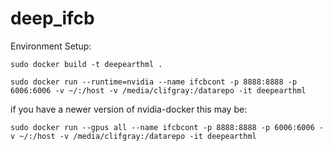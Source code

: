 # deep_ifcb

Environment Setup:

`sudo docker build -t deepearthml .`

`sudo docker run --runtime=nvidia --name ifcbcont -p 8888:8888 -p 6006:6006 -v ~/:/host -v /media/clifgray:/datarepo -it deepearthml`

if you have a newer version of nvidia-docker this may be:

`sudo docker run --gpus all --name ifcbcont -p 8888:8888 -p 6006:6006 -v ~/:/host -v /media/clifgray:/datarepo -it deepearthml`